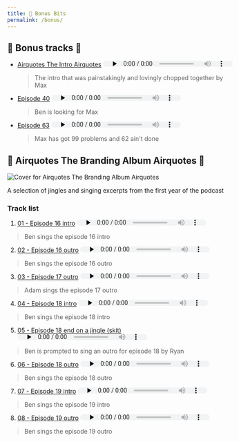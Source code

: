 ```yaml
---
title: 🎁 Bonus Bits
permalink: /bonus/
---
```

<style>
    ul,ol,li { width: 100%;}
    audio { margin: 0; height: 1em;}
</style>

## 🎵 Bonus tracks 🎵

- [Airquotes The Intro Airquotes](tracks/intro-long.m4a) <audio controls preload="none" src="tracks/intro-long.m4a"></audio>
  >  The intro that was painstakingly and lovingly chopped together by Max

- [Episode 40](tracks/episode-40-bonus.m4a) <audio controls preload="none" src="tracks/episode-40-bonus.m4a"></audio>
  > Ben is looking for Max

- [Episode 63](tracks/episode-63-bonus.m4a) <audio controls preload="none" src="tracks/episode-63-bonus.m4a"></audio>
  > Max has got 99 problems and 62 ain't done

## 🎵 Airquotes The Branding Album Airquotes 🎵

![Cover for Airquotes The Branding Album Airquotes](branding_album/thebrandingalbum-cover.png)

A selection of jingles and singing excerpts from the first year of the podcast


### Track list

01. [01 - Episode 16 intro](branding_album/01_-_episode_16_intro.m4a) <audio controls preload="none" src="branding_album/01_-_episode_16_intro.m4a"></audio>
  > Ben sings the episode 16 intro
02. [02 - Episode 16 outro](branding_album/02_-_episode_16_outro.m4a) <audio controls preload="none" src="branding_album/02_-_episode_16_outro.m4a"></audio>
  > Ben sings the episode 16 outro
03. [03 - Episode 17 outro](branding_album/03_-_episode_17_outro.m4a) <audio controls preload="none" src="branding_album/03_-_episode_17_outro.m4a"></audio>
  > Adam sings the episode 17 outro
04. [04 - Episode 18 intro](branding_album/04_-_episode_18_intro.m4a) <audio controls preload="none" src="branding_album/04_-_episode_18_intro.m4a"></audio>
  > Ben sings the episode 18 intro
05. [05 - Episode 18 end on a jingle (skit)](branding_album/05_-_episode_18_end_on_a_jingle_(skit).m4a) <audio controls preload="none" src="branding_album/05_-_episode_18_end_on_a_jingle_(skit).m4a"></audio>
  > Ben is prompted to sing an outro for episode 18 by Ryan
06. [06 - Episode 18 outro](branding_album/06_-_episode_18_outro.m4a) <audio controls preload="none" src="branding_album/06_-_episode_18_outro.m4a"></audio>
  > Ben sings the episode 18 outro
07. [07 - Episode 19 intro](branding_album/07_-_episode_19_intro.m4a) <audio controls preload="none" src="branding_album/07_-_episode_19_intro.m4a"></audio>
  > Ben sings the episode 19 intro
08. [08 - Episode 19 outro](branding_album/08_-_episode_19_outro.m4a) <audio controls preload="none" src="branding_album/08_-_episode_19_outro.m4a"></audio>
  > Ben sings the episode 19 outro
